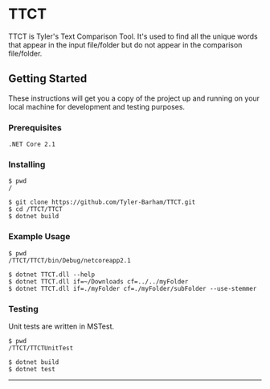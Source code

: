 # TTCT
TTCT is Tyler's Text Comparison Tool. It's used to find all the unique words that appear in the input file/folder but do not appear in the comparison file/folder.

## Getting Started
These instructions will get you a copy of the project up and running on your local machine for development and testing purposes.

### Prerequisites
```
.NET Core 2.1
```

### Installing
```
$ pwd
/

$ git clone https://github.com/Tyler-Barham/TTCT.git
$ cd /TTCT/TTCT
$ dotnet build
```

### Example Usage
```
$ pwd
/TTCT/TTCT/bin/Debug/netcoreapp2.1

$ dotnet TTCT.dll --help
$ dotnet TTCT.dll if=~/Downloads cf=../../myFolder
$ dotnet TTCT.dll if=./myFolder cf=./myFolder/subFolder --use-stemmer
```

### Testing
Unit tests are written in MSTest.

```
$ pwd
/TTCT/TTCTUnitTest

$ dotnet build
$ dotnet test
```

___
